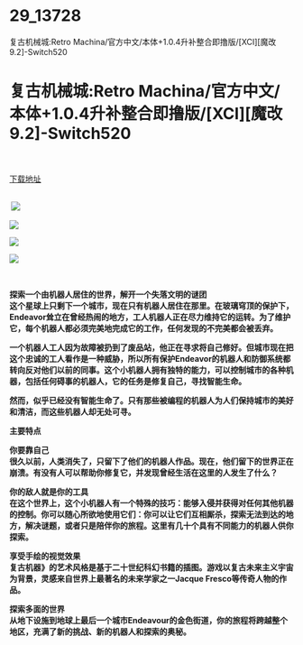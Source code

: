 # 29_13728
复古机械城:Retro Machina/官方中文/本体+1.0.4升补整合即撸版/[XCI][魔改9.2]-Switch520
# 复古机械城:Retro Machina/官方中文/本体+1.0.4升补整合即撸版/[XCI][魔改9.2]-Switch520
 <br/></br>
[下载地址](https://www.switch520.cc/article/13728 "下载地址")
<br/></br>

<p><strong>&nbsp;<img src="https://www.switch520.cc/muke_img/upload_art_editor_20210513-1_8979314fcfc49e7b298edbe386e83592.jpg"> </strong></p>
<p><strong><img src="https://www.switch520.cc/muke_img/upload_art_editor_20210513-1_5b3c2c5c013b4aba6ebb70ad7da8af64.jpg"></strong></p>
<p><strong><img src="https://www.switch520.cc/muke_img/upload_art_editor_20210513-1_6cd5a576bbb0c8803a51af9bc10525a8.jpg"></strong></p>
<p><strong><img src="https://www.switch520.cc/muke_img/upload_art_editor_20210513-1_9fd165b4844b185563a730a7e4fd48fe.jpg"></strong></p>
<p>&nbsp;</p>
<p><strong>探索一个由机器人居住的世界，解开一个失落文明的谜团</strong><br>
<strong>这个星球上只剩下一个城市，现在只有机器人居住在那里。在玻璃穹顶的保护下，Endeavor耸立在曾经热闹的地方，工人机器人正在尽力维持它的运转。为了维护它，每个机器人都必须完美地完成它的工作，任何发现的不完美都会被丢弃。</strong></p>
<p><strong>一个机器人工人因为故障被扔到了废品站，他正在寻求将自己修好。但城市现在把这个忠诚的工人看作是一种威胁，所以所有保护Endeavor的机器人和防御系统都转向反对他们以前的同事。这个小机器人拥有独特的能力，可以控制城市的各种机器，包括任何碍事的机器人，它的任务是修复自己，寻找智能生命。</strong></p>
<p><strong>然而，似乎已经没有智能生命了。只有那些被编程的机器人为人们保持城市的美好和清洁，而这些机器人却无处可寻。</strong></p>
<p><strong>主要特点</strong></p>
<p><strong>你要靠自己</strong><br>
<strong>很久以前，人类消失了，只留下了他们的机器人作品。现在，他们留下的世界正在崩溃。有没有人可以帮助你修复它，并发现曾经生活在这里的人发生了什么？</strong></p>
<p><strong>你的敌人就是你的工具</strong><br>
<strong>在这个世界上，这个小机器人有一个特殊的技巧：能够入侵并获得对任何其他机器的控制。你可以随心所欲地使用它们：你可以让它们互相厮杀，探索无法到达的地方，解决谜题，或者只是陪伴你的旅程。这里有几十个具有不同能力的机器人供你探索。</strong></p>
<p><strong>享受手绘的视觉效果</strong><br>
<strong>复古机器》的艺术风格是基于二十世纪科幻书籍的插图。游戏以复古未来主义宇宙为背景，灵感来自世界上最著名的未来学家之一Jacque Fresco等传奇人物的作品。</strong></p>
<p><strong>探索多面的世界</strong><br>
<strong>从地下设施到地球上最后一个城市Endeavour的金色街道，你的旅程将跨越整个地区，充满了新的挑战、新的机器人和探索的奥秘。</strong></p>
<p><strong>&nbsp;</strong></p>
